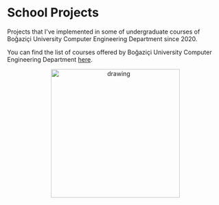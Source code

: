 # School Projects

Projects that I've implemented in some of undergraduate courses of  Boğaziçi University Computer Engineering Department since 2020.

You can find the list of courses offered by Boğaziçi University Computer Engineering Department [here](https://www.cmpe.boun.edu.tr/courses/undergraduate).

<p align="center">
<img src="https://upload.wikimedia.org/wikipedia/en/thumb/7/76/Bo%C4%9Fazi%C3%A7i_University_logo.svg/544px-Bo%C4%9Fazi%C3%A7i_University_logo.svg.png?20180413071656" alt="drawing" width="300"/>
</p>